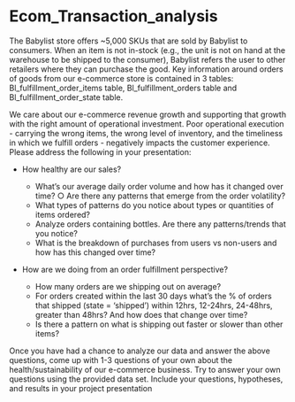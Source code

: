 # Ecom_Transaction_analysis
The Babylist store offers ~5,000 SKUs that are sold by Babylist to consumers. When an item is not in-stock (e.g., the unit is not on hand at the warehouse to be shipped to the consumer), Babylist refers the user to other retailers where they can purchase the good. Key information around orders of goods from our e-commerce store is contained in 3 tables: Bl_fulfillment_order_items table, Bl_fulfillment_orders table and Bl_fulfillment_order_state table. 

We care about our e-commerce revenue growth and supporting that growth with the right amount of operational investment. Poor operational execution - carrying the wrong items, the wrong level of inventory, and the timeliness in which we fulfill orders - negatively impacts the customer experience. Please address the following in your presentation: 

+ How healthy are our sales? 
  + What’s our average daily order volume and how has it changed over time? ○ Are there any patterns that emerge from the order volatility? 
  + What types of patterns do you notice about types or quantities of items ordered? 
  + Analyze orders containing bottles. Are there any patterns/trends that you notice? 
  + What is the breakdown of purchases from users vs non-users and how has this changed over time? 
  
+ How are we doing from an order fulfillment perspective? 
  + How many orders are we shipping out on average? 
  + For orders created within the last 30 days what’s the % of orders that shipped (state = ‘shipped’) within 12hrs, 12-24hrs, 24-48hrs, greater than 48hrs? And how does that change over time? 
  + Is there a pattern on what is shipping out faster or slower than other items? 
  
Once you have had a chance to analyze our data and answer the above questions, come up with 1-3 questions of your own about the health/sustainability of our e-commerce business. Try to answer your own questions using the provided data set. Include your questions, hypotheses, and results in your project presentation
